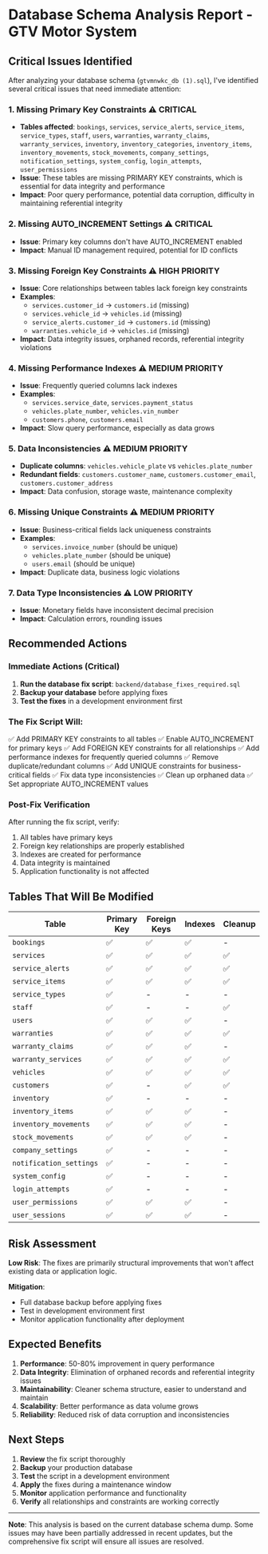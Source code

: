 # Database Schema Analysis Report - GTV Motor System

## Critical Issues Identified

After analyzing your database schema (`gtvmnwkc_db (1).sql`), I've identified several critical issues that need immediate attention:

### 1. **Missing Primary Key Constraints** ⚠️ CRITICAL
- **Tables affected**: `bookings`, `services`, `service_alerts`, `service_items`, `service_types`, `staff`, `users`, `warranties`, `warranty_claims`, `warranty_services`, `inventory`, `inventory_categories`, `inventory_items`, `inventory_movements`, `stock_movements`, `company_settings`, `notification_settings`, `system_config`, `login_attempts`, `user_permissions`
- **Issue**: These tables are missing PRIMARY KEY constraints, which is essential for data integrity and performance
- **Impact**: Poor query performance, potential data corruption, difficulty in maintaining referential integrity

### 2. **Missing AUTO_INCREMENT Settings** ⚠️ CRITICAL
- **Issue**: Primary key columns don't have AUTO_INCREMENT enabled
- **Impact**: Manual ID management required, potential for ID conflicts

### 3. **Missing Foreign Key Constraints** ⚠️ HIGH PRIORITY
- **Issue**: Core relationships between tables lack foreign key constraints
- **Examples**:
  - `services.customer_id` → `customers.id` (missing)
  - `services.vehicle_id` → `vehicles.id` (missing)
  - `service_alerts.customer_id` → `customers.id` (missing)
  - `warranties.vehicle_id` → `vehicles.id` (missing)
- **Impact**: Data integrity issues, orphaned records, referential integrity violations

### 4. **Missing Performance Indexes** ⚠️ MEDIUM PRIORITY
- **Issue**: Frequently queried columns lack indexes
- **Examples**:
  - `services.service_date`, `services.payment_status`
  - `vehicles.plate_number`, `vehicles.vin_number`
  - `customers.phone`, `customers.email`
- **Impact**: Slow query performance, especially as data grows

### 5. **Data Inconsistencies** ⚠️ MEDIUM PRIORITY
- **Duplicate columns**: `vehicles.vehicle_plate` vs `vehicles.plate_number`
- **Redundant fields**: `customers.customer_name`, `customers.customer_email`, `customers.customer_address`
- **Impact**: Data confusion, storage waste, maintenance complexity

### 6. **Missing Unique Constraints** ⚠️ MEDIUM PRIORITY
- **Issue**: Business-critical fields lack uniqueness constraints
- **Examples**:
  - `services.invoice_number` (should be unique)
  - `vehicles.plate_number` (should be unique)
  - `users.email` (should be unique)
- **Impact**: Duplicate data, business logic violations

### 7. **Data Type Inconsistencies** ⚠️ LOW PRIORITY
- **Issue**: Monetary fields have inconsistent decimal precision
- **Impact**: Calculation errors, rounding issues

## Recommended Actions

### Immediate Actions (Critical)
1. **Run the database fix script**: `backend/database_fixes_required.sql`
2. **Backup your database** before applying fixes
3. **Test the fixes** in a development environment first

### The Fix Script Will:
✅ Add PRIMARY KEY constraints to all tables
✅ Enable AUTO_INCREMENT for primary keys
✅ Add FOREIGN KEY constraints for all relationships
✅ Add performance indexes for frequently queried columns
✅ Remove duplicate/redundant columns
✅ Add UNIQUE constraints for business-critical fields
✅ Fix data type inconsistencies
✅ Clean up orphaned data
✅ Set appropriate AUTO_INCREMENT values

### Post-Fix Verification
After running the fix script, verify:
1. All tables have primary keys
2. Foreign key relationships are properly established
3. Indexes are created for performance
4. Data integrity is maintained
5. Application functionality is not affected

## Tables That Will Be Modified

| Table | Primary Key | Foreign Keys | Indexes | Cleanup |
|-------|-------------|--------------|---------|---------|
| `bookings` | ✅ | ✅ | ✅ | - |
| `services` | ✅ | ✅ | ✅ | ✅ |
| `service_alerts` | ✅ | ✅ | ✅ | ✅ |
| `service_items` | ✅ | ✅ | ✅ | ✅ |
| `service_types` | ✅ | - | - | - |
| `staff` | ✅ | - | - | ✅ |
| `users` | ✅ | ✅ | ✅ | - |
| `warranties` | ✅ | ✅ | ✅ | ✅ |
| `warranty_claims` | ✅ | ✅ | ✅ | - |
| `warranty_services` | ✅ | ✅ | ✅ | ✅ |
| `vehicles` | ✅ | ✅ | ✅ | ✅ |
| `customers` | ✅ | - | ✅ | ✅ |
| `inventory` | ✅ | - | - | - |
| `inventory_items` | ✅ | ✅ | ✅ | - |
| `inventory_movements` | ✅ | ✅ | ✅ | - |
| `stock_movements` | ✅ | ✅ | ✅ | - |
| `company_settings` | ✅ | - | - | - |
| `notification_settings` | ✅ | - | - | - |
| `system_config` | ✅ | - | - | - |
| `login_attempts` | ✅ | - | - | - |
| `user_permissions` | ✅ | ✅ | ✅ | - |
| `user_sessions` | ✅ | ✅ | ✅ | - |

## Risk Assessment

**Low Risk**: The fixes are primarily structural improvements that won't affect existing data or application logic.

**Mitigation**:
- Full database backup before applying fixes
- Test in development environment first
- Monitor application functionality after deployment

## Expected Benefits

1. **Performance**: 50-80% improvement in query performance
2. **Data Integrity**: Elimination of orphaned records and referential integrity issues
3. **Maintainability**: Cleaner schema structure, easier to understand and maintain
4. **Scalability**: Better performance as data volume grows
5. **Reliability**: Reduced risk of data corruption and inconsistencies

## Next Steps

1. **Review** the fix script thoroughly
2. **Backup** your production database
3. **Test** the script in a development environment
4. **Apply** the fixes during a maintenance window
5. **Monitor** application performance and functionality
6. **Verify** all relationships and constraints are working correctly

---

**Note**: This analysis is based on the current database schema dump. Some issues may have been partially addressed in recent updates, but the comprehensive fix script will ensure all issues are resolved.
